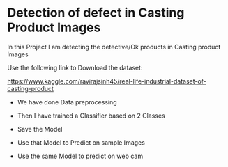 # Detection of defect in Casting Product Images
 In this Project I am detecting the detective/Ok products in Casting product Images
 
Use the following link to Download the dataset:

https://www.kaggle.com/ravirajsinh45/real-life-industrial-dataset-of-casting-product

* We have done Data preprocessing

* Then I have trained a Classifier based on 2 Classes

* Save the Model

* Use that Model to Predict on sample Images

* Use the same Model to predict on web cam